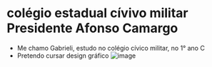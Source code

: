 # colégio estadual cívivo militar Presidente Afonso Camargo
* Me chamo Gabrieli, estudo no colégio cívico militar, no 1° ano C
* Pretendo cursar design gráfico
  ![image](https://github.com/GabiiCarv/Gabii/assets/145032815/4b698364-db7b-44be-9800-323cc943f979)
